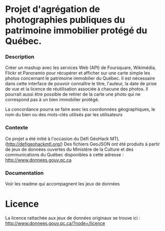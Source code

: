 # Projet d'agrégation de photographies publiques du patrimoine immobilier protégé du Québec.

### Description

Créer un mashup avec les services Web (API) de Foursquare, Wikimédia, Flickr et Panoramio pour récupérer et afficher sur une carte simple les photos concernant le patrimoine immobilier du Québec. Il est nécessaire dans cette interface de pouvoir connaître le titre, l'auteur, la date de prise de vue et la licence de réutilisation associée à chacune des photos. Il pourrait aussi être possible de retirer de la carte une photo qui ne correspond pas à un bien immobilier protégé.

La concordance pourra se faire avec les coordonnées géographiques, le nom du bien ou des mots-clés utilisés par les utilisateurs



### Contexte

Ce projet a été initié à l'occasion du Défi GéoHack MTL (http://defigeohackmtl.org/)
Des fichiers GeoJSON ont été produits à partir de jeux de données ouvertes du Ministère de la Culture et des communications du Québec disponibles à cette adresse : http://www.donnees.gouv.qc.ca



### Documentation

Voir les readme qui accompagnent les jeux de données


# Licence

La licence rattachée aux jeux de données originaux se trouve ici : http://www.donnees.gouv.qc.ca/?node=/licence
